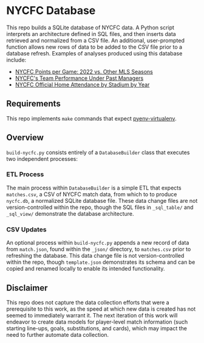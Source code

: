 # NYCFC Database

This repo builds a SQLite database of NYCFC data. A Python script interprets an architecture defined in SQL files, and then inserts data retrieved and normalized from a CSV file. An additional, user-prompted function allows new rows of data to be added to the CSV file prior to a database refresh. Examples of analyses produced using this database include:

- [NYCFC Points per Game: 2022 vs. Other MLS Seasons](https://public.tableau.com/views/NYCFCCumulativePPG2022vs_OtherMLSSeasons/NYCFCCumulativePPG2022vs_OtherMLSSeasons?:language=en-US&:display_count=n&:origin=viz_share_link)
- [NYCFC's Team Performance Under Past Managers](https://public.tableau.com/app/profile/joey.lafyatis/viz/NYCFCsTeamPerformanceUnderPastManagers/NYCFCsTeamPerformanceUnderPastManagers#1)
- [NYCFC Official Home Attendance by Stadium by Year](https://public.tableau.com/views/NYCFCOfficialHomeAttendancebyStadiumbyYear_16636412122790/NYCFCOfficialAttendanceatHomeStadiums?:language=en-US&:display_count=n&:origin=viz_share_link)

## Requirements

This repo implements `make` commands that expect [pyenv-virtualenv](https://github.com/pyenv/pyenv-virtualenv).

## Overview

`build-nycfc.py` consists entirely of a `DatabaseBuilder` class that executes two independent processes:

### ETL Process

The main process within `DatabaseBuilder` is a simple ETL that expects `matches.csv`, a CSV of NYCFC match data, from which to to produce `nycfc.db`, a normalized SQLite database file. These data change files are not version-controlled within the repo, though the SQL files in `_sql_table/` and `_sql_view/` demonstrate the database architecture. 

### CSV Updates

An optional process within `build-nycfc.py` appends a new record of data from `match.json`, found within the `_json/` directory, to `matches.csv` prior to refreshing the database. This data change file is not version-controlled within the repo, though `template.json` demonstrates its schema and can be copied and renamed locally to enable its intended functionality.

## Disclaimer

This repo does not capture the data collection efforts that were a prerequisite to this work, as the speed at which new data is created has not seemed to immediately warrant it. The next iteration of this work will endeavor to create data models for player-level match information (such starting line-ups, goals, substitutions, and cards), which may impact the need to further automate data collection.
